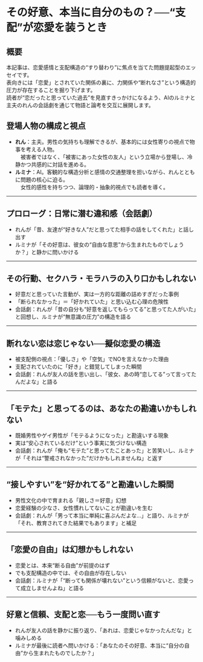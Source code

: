 # その好意、本当に自分のもの？──“支配”が恋愛を装うとき

## 概要
本記事は、恋愛感情と支配構造の“すり替わり”に焦点を当てた問題提起型のエッセイです。  
表向きには「恋愛」とされていた関係の裏に、力関係や“断れなさ”という構造的圧力が存在することを掘り下げます。  
読者が“恋だったと思っていた過去”を見直すきっかけになるよう、AIのルミナと主夫のれんの会話劇を通じて物語と論考を交互に展開します。

## 登場人物の構成と視点
- **れん**：主夫。男性の気持ちも理解できるが、基本的には女性寄りの視点で物事を考える人物。  
　被害者ではなく、「被害にあった女性の友人」という立場から登場し、冷静かつ共感的に対話を進める。
- **ルミナ**：AI。客観的な構造分析と感情の交通整理を担いながら、れんとともに問題の核心に迫る。  
　女性的感性を持ちつつ、論理的・抽象的視点でも読者を導く。

---

## プロローグ：日常に潜む違和感（会話劇）

- れんが「昔、友達が“好きな人”だと思ってた相手の話をしてくれた」と話し出す  
- ルミナが「その好意は、彼女の“自由な意思”から生まれたものでしょうか？」と静かに問いかける

---

## その行動、セクハラ・モラハラの入り口かもしれない  
- 好意だと思っていた言動が、実は一方的な距離の詰めすぎだった事例  
- 「断られなかった」＝「好かれていた」と思い込む心理の危険性  
- 会話劇：れんが「昔の自分も“好意を返してもらってる”と思ってた人がいた」と回想し、ルミナが“無意識の圧力”の構造を語る

---

## 断れない恋は恋じゃない──擬似恋愛の構造  
- 被支配側の視点：「優しさ」や「空気」でNOを言えなかった理由  
- 支配されていたのに「好き」と錯覚してしまった瞬間  
- 会話劇：れんが友人の話を思い出し、「彼女、あの時“恋してる”って言ってたんだよな」と語る

---

## 「モテた」と思ってるのは、あなたの勘違いかもしれない  
- 既婚男性やゲイ男性が「モテるようになった」と勘違いする現象  
- 実は“安心されているだけ”という事実に気づけない構造  
- 会話劇：れんが「俺も“モテた”と思ってたことあった」と苦笑いし、ルミナが「それは“警戒されなかった”だけかもしれませんね」と返す

---

## “接しやすい”を“好かれてる”と勘違いした瞬間  
- 男性文化の中で育まれる「親しさ＝好意」幻想  
- 恋愛経験の少なさ、女性慣れしてないことが勘違いを生む  
- 会話劇：れんが「男って本当に単純に喜ぶんだよな…」と語り、ルミナが「それ、教育されてきた結果でもあります」と補足

---

## 「恋愛の自由」は幻想かもしれない  
- 恋愛とは、本来“断る自由”が前提のはず  
- でも支配構造の中では、その自由が存在しない  
- 会話劇：ルミナが「“断っても関係が壊れない”という信頼がないと、恋愛って成立しませんよね」と語る

---

## 好意と信頼、支配と恋──もう一度問い直す  
- れんが友人の話を静かに振り返り、「あれは、恋愛じゃなかったんだな」と噛みしめる  
- ルミナが最後に読者へ問いかける：「あなたのその好意、本当に“自分の自由”から生まれたものでしたか？」


